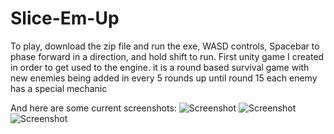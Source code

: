 # Slice-Em-Up
To play, download the zip file and run the exe, WASD controls, Spacebar to phase forward in a direction, and hold shift to run.
First unity game I created in order to get used to the engine.
it is a round based survival game with new enemies being added in every 5 rounds up until round 15
each enemy has a special mechanic


And here are some current screenshots:
![Screenshot](https://i.imgur.com/OI2GkQh.png "Game 1")
![Screenshot](https://i.imgur.com/hNUMFLm.png "Game 1")
![Screenshot](https://i.imgur.com/hjf52Jk.png "Game 1")

